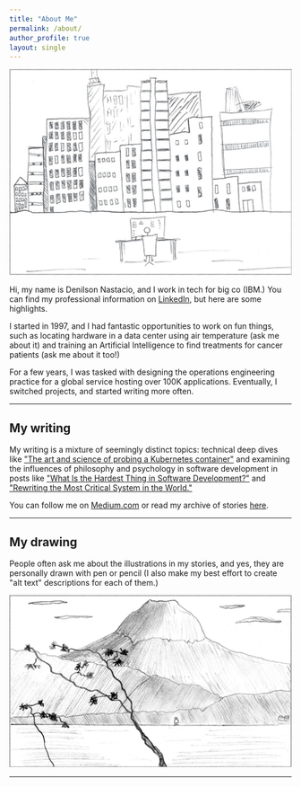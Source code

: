 ```yaml
---
title: "About Me"
permalink: /about/
author_profile: true
layout: single
---
```


![Sticky figure sitting at a desk, with back turned to reader's perspective. City sky outline in the distant background.](/assets/images/main/main.png)

Hi, my name is Denilson Nastacio, and I work in tech for big co (IBM.) You can find my professional information on [LinkedIn](https://www.linkedin.com/in/nastacio/), but here are some highlights.

I started in 1997, and I had fantastic opportunities to work on fun things, such as locating hardware in a data center using air temperature (ask me about it) and training an Artificial Intelligence to find treatments for cancer patients (ask me about it too!)

For a few years, I was tasked with designing the operations engineering practice for a global service hosting over 100K applications. Eventually, I switched projects, and started writing more often.

---

## My writing

My writing is a mixture of seemingly distinct topics: technical deep dives like ["The art and science of probing a Kubernetes container"](https://sourcepatch.blogspot.com/2022/01/kubernetes-probes-part-3-promql.html) and examining the influences of philosophy and psychology in software development in posts like ["What Is the Hardest Thing in Software Development?"](naming-reality) and ["Rewriting the Most Critical System in the World."](rewriting-education)

You can follow me on [Medium.com](https://dnastacio.medium.com) or read my archive of stories [here](/blogs).

---

## My drawing

People often ask me about the illustrations in my stories, and yes, they are personally drawn with pen or pencil (I also make my best effort to create "alt text" descriptions for each of them.)

![Kid standing on other side of river, with a scenic background](/assets/images/rewriting-education/mountain-you.png)

---
